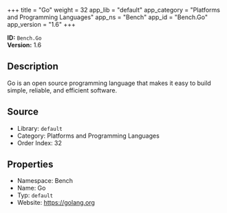 ﻿+++
title = "Go"
weight = 32
app_lib = "default"
app_category = "Platforms and Programming Languages"
app_ns = "Bench"
app_id = "Bench.Go"
app_version = "1.6"
+++

**ID:** `Bench.Go`  
**Version:** 1.6  
<!--more-->

## Description
Go is an open source programming language that makes it easy
to build simple, reliable, and efficient software.

## Source

* Library: `default`
* Category: Platforms and Programming Languages
* Order Index: 32

## Properties

* Namespace: Bench
* Name: Go
* Typ: `default`
* Website: <https://golang.org>

